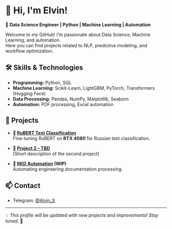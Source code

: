 # 👋 Hi, I'm Elvin! 

🚀 **Data Science Engineer | Python | Machine Learning | Automation**

Welcome to my GitHub! I'm passionate about Data Science, Machine Learning, and automation.  
Here you can find projects related to NLP, predictive modeling, and workflow optimization.  

## 🛠 Skills & Technologies
- **Programming:** Python, SQL  
- **Machine Learning:** Scikit-Learn, LightGBM, PyTorch, Transformers (Hugging Face)  
- **Data Processing:** Pandas, NumPy, Matplotlib, Seaborn  
- **Automation:** PDF processing, Excel automation  

## 📂 Projects
- **🧠 [RuBERT Text Classification](https://github.com/DarkVeles/NLP-Toxic-Comments-Classification)**  
  Fine-tuning RuBERT on **RTX 4080** for Russian text classification.  

- **🔢 [Project 2 – TBD](https://github.com/DarkVeles/Project2)**  
  [Short description of the second project]  

- **📜 [RKD Automation](https://github.com/DarkVeles/RKD-automation) (WIP)**  
  Automating engineering documentation processing.  

## 📫 Contact
- Telegram: [@Alvin_S](https://t.me/Alvin_S)  

---
💡 *This profile will be updated with new projects and improvements! Stay tuned.* 🚀
